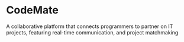 # CodeMate
A collaborative platform that connects programmers to partner on IT projects, featuring real-time communication, and project matchmaking
